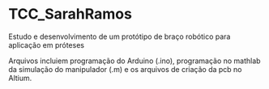 # TCC_SarahRamos
Estudo e desenvolvimento de um protótipo de braço robótico para aplicação em próteses

Arquivos incluiem programação do Arduino (.ino), programação no mathlab da simulação do manipulador (.m) e os arquivos de criação da pcb no Altium.
